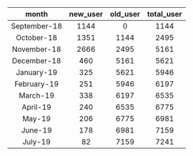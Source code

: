 |<center>month</center>|<center>new_user</center>|<center>old_user</center>|<center>total_user</center>| 
|:------:|:-----------------------:|:--------:|:--------:| 
|<center>September-18</center>|<center>1144</center>|<center>0</center>|<center>1144</center>| 
|<center>October-18</center>|<center>1351</center>|<center>1144</center>|<center>2495</center>| 
|<center>November-18</center>|<center>2666</center>|<center>2495</center>|<center>5161</center>| 
|<center>December-18</center>|<center>460</center>|<center>5161</center>|<center>5621</center>| 
|<center>January-19</center>|<center>325</center>|<center>5621</center>|<center>5946</center>| 
|<center>February-19</center>|<center>251</center>|<center>5946</center>|<center>6197</center>| 
|<center>March-19</center>|<center>338</center>|<center>6197</center>|<center>6535</center>| 
|<center>April-19</center>|<center>240</center>|<center>6535</center>|<center>6775</center>| 
|<center>May-19</center>|<center>206</center>|<center>6775</center>|<center>6981</center>| 
|<center>June-19</center>|<center>178</center>|<center>6981</center>|<center>7159</center>| 
|<center>July-19</center>|<center>82</center>|<center>7159</center>|<center>7241</center>| 
